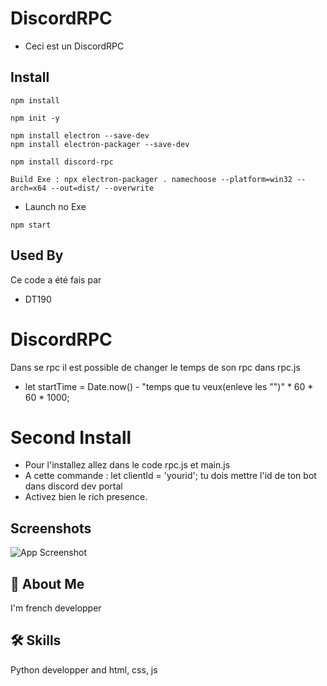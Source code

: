 # DiscordRPC

- Ceci est un DiscordRPC

## Install 
 
```
npm install
```
```
npm init -y
```
```
npm install electron --save-dev
npm install electron-packager --save-dev
```
```
npm install discord-rpc
```
```
Build Exe : npx electron-packager . namechoose --platform=win32 --arch=x64 --out=dist/ --overwrite
```

- Launch no Exe
```
npm start
```

## Used By

Ce code a été fais par

- DT190

# DiscordRPC

Dans se rpc il est possible de changer le temps de son rpc dans rpc.js
- let startTime = Date.now() - "temps que tu veux(enleve les "")" * 60 * 60 * 1000; 

# Second Install

- Pour l'installez allez dans le code rpc.js et main.js
 - A cette commande : let clientId = 'yourid'; tu dois mettre l'id de ton bot dans discord dev portal
 - Activez bien le rich presence.

## Screenshots

![App Screenshot](https://discord.com/channels/1271864794793771018/1271865384697597953/1283143937703542867)


## 🚀 About Me
I'm french developper


## 🛠 Skills
Python developper and html, css, js



    
